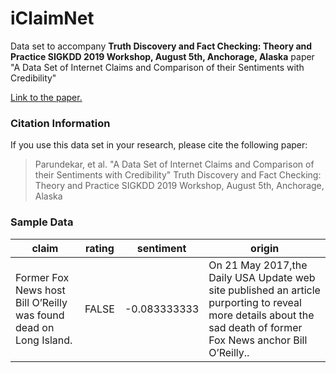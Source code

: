 # iClaimNet

Data set to accompany **Truth Discovery and Fact Checking: Theory and Practice
SIGKDD 2019 Workshop, August 5th, Anchorage, Alaska** paper "A Data Set of Internet Claims and Comparison of their Sentiments with Credibility"

[Link to the paper.](https://truth-discovery-kdd2019.github.io/papers/dataset-internet-claims.pdf)


### Citation Information
If you use this data set in your research, please cite the following paper:

>Parundekar, et al. "A Data Set of Internet Claims and Comparison of their Sentiments with Credibility" Truth Discovery and Fact Checking: Theory and Practice SIGKDD 2019 Workshop, August 5th, Anchorage, Alaska

### Sample Data

| claim             | rating | sentiment | origin |
| ----------------- | ------ | --------- | ------ |
|Former Fox News host Bill O’Reilly was found dead on Long Island. | FALSE | -0.083333333 | On 21 May 2017,the Daily USA Update web site published an article purporting to reveal more details about the sad death of former Fox News anchor Bill O’Reilly..|


